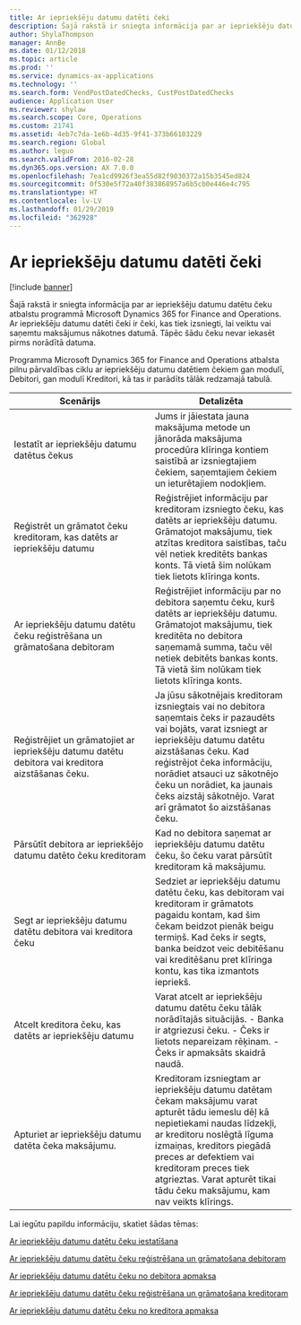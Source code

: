 ```yaml
---
title: Ar iepriekšēju datumu datēti čeki
description: Šajā rakstā ir sniegta informācija par ar iepriekšēju datumu datētu čeku atbalstu programmā Microsoft Dynamics 365 for Finance and Operations. Ar iepriekšēju datumu datēti čeki ir čeki, kas tiek izsniegti, lai veiktu vai saņemtu maksājumus nākotnes datumā. Tāpēc šādu čeku nevar iekasēt pirms norādītā datuma.
author: ShylaThompson
manager: AnnBe
ms.date: 01/12/2018
ms.topic: article
ms.prod: ''
ms.service: dynamics-ax-applications
ms.technology: ''
ms.search.form: VendPostDatedChecks, CustPostDatedChecks
audience: Application User
ms.reviewer: shylaw
ms.search.scope: Core, Operations
ms.custom: 21741
ms.assetid: 4eb7c7da-1e6b-4d35-9f41-373b66103229
ms.search.region: Global
ms.author: leguo
ms.search.validFrom: 2016-02-28
ms.dyn365.ops.version: AX 7.0.0
ms.openlocfilehash: 7ea1cd9926f3ea55d82f9030372a15b3545ed824
ms.sourcegitcommit: 0f530e5f72a40f383868957a6b5cb0e446e4c795
ms.translationtype: HT
ms.contentlocale: lv-LV
ms.lasthandoff: 01/29/2019
ms.locfileid: "362928"
---
```

# <a name="postdated-checks"></a>Ar iepriekšēju datumu datēti čeki

[!include [banner](../includes/banner.md)]

Šajā rakstā ir sniegta informācija par ar iepriekšēju datumu datētu čeku atbalstu programmā Microsoft Dynamics 365 for Finance and Operations. Ar iepriekšēju datumu datēti čeki ir čeki, kas tiek izsniegti, lai veiktu vai saņemtu maksājumus nākotnes datumā. Tāpēc šādu čeku nevar iekasēt pirms norādītā datuma.

Programma Microsoft Dynamics 365 for Finance and Operations atbalsta pilnu pārvaldības ciklu ar iepriekšēju datumu datētiem čekiem gan modulī, Debitori, gan modulī Kreditori, kā tas ir parādīts tālāk redzamajā tabulā.
<table>
<colgroup>
<col width="50%" />
<col width="50%" />
</colgroup>
<thead>
<tr class="header">
<th>Scenārijs</th>
<th>Detalizēta</th>
</tr>
</thead>
<tbody>
<tr class="odd">
<td>Iestatīt ar iepriekšēju datumu datētus čekus</td>
<td>Jums ir jāiestata jauna maksājuma metode un jānorāda maksājuma procedūra klīringa kontiem saistībā ar izsniegtajiem čekiem, saņemtajiem čekiem un ieturētajiem nodokļiem.</td>
</tr>
<tr class="even">
<td>Reģistrēt un grāmatot čeku kreditoram, kas datēts ar iepriekšēju datumu</td>
<td>Reģistrējiet informāciju par kreditoram izsniegto čeku, kas datēts ar iepriekšēju datumu. Grāmatojot maksājumu, tiek atzītas kreditora saistības, taču vēl netiek kreditēts bankas konts. Tā vietā šim nolūkam tiek lietots klīringa konts. </td>
</tr>
<tr class="odd">
<td>Ar iepriekšēju datumu datētu čeku reģistrēšana un grāmatošana debitoram</td>
<td>Reģistrējiet informāciju par no debitora saņemtu čeku, kurš datēts ar iepriekšēju datumu. Grāmatojot maksājumu, tiek kreditēta no debitora saņemamā summa, taču vēl netiek debitēts bankas konts. Tā vietā šim nolūkam tiek lietots klīringa konts.</td>
</tr>
<tr class="even">
<td>Reģistrējiet un grāmatojiet ar iepriekšēju datumu datētu debitora vai kreditora aizstāšanas čeku.</td>
<td>
Ja jūsu sākotnējais kreditoram izsniegtais vai no debitora saņemtais čeks ir pazaudēts vai bojāts, varat izsniegt ar iepriekšēju datumu datētu aizstāšanas čeku. Kad reģistrējot čeka informāciju, norādiet atsauci uz sākotnējo čeku un norādiet, ka jaunais čeks aizstāj sākotnējo. Varat arī grāmatot šo aizstāšanas čeku.</td>
</tr>
<tr class="odd">
<td>Pārsūtīt debitora ar iepriekšējo datumu datēto čeku kreditoram</td>
<td>Kad no debitora saņemat ar iepriekšēju datumu datētu čeku, šo čeku varat pārsūtīt kreditoram kā maksājumu.</td>
</tr>
<tr class="even">
<td>Segt ar iepriekšēju datumu datētu debitora vai kreditora čeku</td>
<td>Sedziet ar iepriekšēju datumu datētu čeku, kas debitoram vai kreditoram ir grāmatots pagaidu kontam, kad šim čekam beidzot pienāk beigu termiņš. Kad čeks ir segts, banka beidzot veic debitēšanu vai kreditēšanu pret klīringa kontu, kas tika izmantots iepriekš.</td>
</tr>
<tr class="odd">
<td>Atcelt kreditora čeku, kas datēts ar iepriekšēju datumu</td>
<td>Varat atcelt ar iepriekšēju datumu datētu čeku tālāk norādītajās situācijās. - Banka ir atgriezusi čeku.
- Čeks ir lietots nepareizam rēķinam.
- Čeks ir apmaksāts skaidrā naudā.
  </td>
  </tr>
  <tr class="even">
  <td>Apturiet ar iepriekšēju datumu datēta čeka maksājumu.</td>
  <td>Kreditoram izsniegtam ar iepriekšēju datumu datētam čekam maksājumu varat apturēt tādu iemeslu dēļ kā nepietiekami naudas līdzekļi, ar kreditoru noslēgtā līguma izmaiņas, kreditors piegādā preces ar defektiem vai kreditoram preces tiek atgrieztas. Varat apturēt tikai tādu čeku maksājumu, kam nav veikts klīrings.</td>
  </tr>
  </tbody>
  </table>



Lai iegūtu papildu informāciju, skatiet šādas tēmas:

[Ar iepriekšēju datumu datētu čeku iestatīšana](tasks/set-up-postdated-checks.md)

[Ar iepriekšēju datumu datētu čeku reģistrēšana un grāmatošana debitoram](tasks/register-post-postdated-check-customer.md)

[Ar iepriekšēju datumu datētu čeku no debitora apmaksa](tasks/settle-postdated-check-customer.md)

[Ar iepriekšēju datumu datētu čeku reģistrēšana un grāmatošana kreditoram](tasks/register-post-postdated-check-vendor.md) 

[Ar iepriekšēju datumu datētu čeku no kreditora apmaksa](tasks/settle-postdated-check-vendor.md)



